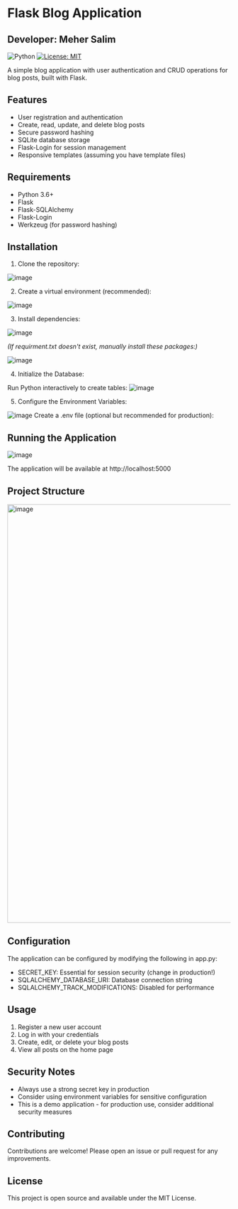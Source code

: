 # Flask Blog Application
## Developer: Meher Salim

![Python](https://img.shields.io/badge/python-3.6%2B-blue)
[![License: MIT](https://img.shields.io/badge/License-MIT-yellow.svg)](https://opensource.org/licenses/MIT)

A simple blog application with user authentication and CRUD operations for blog posts, built with Flask.

## Features

- User registration and authentication
- Create, read, update, and delete blog posts
- Secure password hashing
- SQLite database storage
- Flask-Login for session management
- Responsive templates (assuming you have template files)

## Requirements

- Python 3.6+
- Flask
- Flask-SQLAlchemy
- Flask-Login
- Werkzeug (for password hashing)

## Installation

1. Clone the repository:

![image](https://github.com/user-attachments/assets/78013fc2-8e76-407f-8fb0-322296a11975)

2. Create a virtual environment (recommended):

![image](https://github.com/user-attachments/assets/71ab1a50-3782-4cd5-94b2-7fe6a9b56e29)

3. Install dependencies:

![image](https://github.com/user-attachments/assets/a3508f5b-8777-42dc-b1bb-48beeee4548b)

*(If requirment.txt doesn't exist, manually install these packages:)*

![image](https://github.com/user-attachments/assets/478f64ad-e03c-410f-b9fa-9e04e8332a96)

4. Initialize the Database:

Run Python interactively to create tables:
![image](https://github.com/user-attachments/assets/4d4916dc-a701-401b-a8c3-c34060b7c9e5)

5. Configure the Environment Variables:

![image](https://github.com/user-attachments/assets/e0b501ea-228e-4d6d-b8a0-e19e1051ab8a)
Create a .env file (optional but recommended for production):

## Running the Application

![image](https://github.com/user-attachments/assets/1f3f3913-c027-4ade-b401-dc2a2e64416a)

The application will be available at http://localhost:5000

## Project Structure

<img width="1216" height="942" alt="image" src="https://github.com/user-attachments/assets/1f1bcd5b-9e9e-46f1-9124-46058253090e" />

## Configuration

The application can be configured by modifying the following in app.py:
  - SECRET_KEY: Essential for session security (change in production!)
  - SQLALCHEMY_DATABASE_URI: Database connection string
  - SQLALCHEMY_TRACK_MODIFICATIONS: Disabled for performance

## Usage

1. Register a new user account
2. Log in with your credentials
3. Create, edit, or delete your blog posts
4. View all posts on the home page

## Security Notes

- Always use a strong secret key in production
- Consider using environment variables for sensitive configuration
- This is a demo application - for production use, consider additional security measures

## Contributing

Contributions are welcome! Please open an issue or pull request for any improvements.

## License

This project is open source and available under the MIT License.
